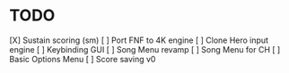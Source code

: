 # TODO
[X] Sustain scoring (sm)
[ ] Port FNF to 4K engine
[ ] Clone Hero input engine
[ ] Keybinding GUI
[ ] Song Menu revamp
[ ] Song Menu for CH
[ ] Basic Options Menu
[ ] Score saving v0
